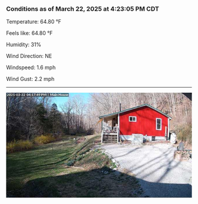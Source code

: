 ### Conditions as of March 22, 2025 at 4:23:05 PM CDT 

Temperature: 64.80 &deg;F

Feels like: 64.80 &deg;F

Humidity: 31%

Wind Direction: NE

Windspeed: 1.6 mph

Wind Gust: 2.2 mph

---

<img src="./images/latest.jpeg"/>

